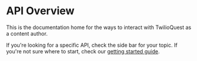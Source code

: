 # API Overview

This is the documentation home for the ways to interact with TwilioQuest as a content author.

If you're looking for a specific API, check the side bar for your topic. If you're not sure where to start, check our [getting started guide](/guide).
